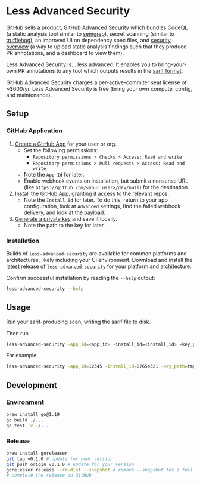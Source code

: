 # Less Advanced Security

GitHub sells a product, [GitHub Advanced Security](https://docs.github.com/en/get-started/learning-about-github/about-github-advanced-security) which bundles CodeQL (a static analysis tool similar to [semgrep](https://semgrep.dev)), secret scanning (similar to [trufflehog](https://github.com/trufflesecurity/trufflehog)), an improved UI on dependency spec files, and [security overview](https://docs.github.com/en/code-security/security-overview/about-the-security-overview) (a way to upload static analysis findings such that they produce PR annotations, and a dashboard to view them).

Less Advanced Security is... less advanced. It enables you to bring-your-own PR annotations to any tool which outputs results in the [sarif format](https://github.com/microsoft/sarif-tutorials).

GitHub Advanced Security charges a per-active-commiter seat license of ~$600/yr. Less Advanced Security is free (bring your own compute, config, and maintenance).

## Setup

### GitHub Application

1. [Create a GitHub App](https://docs.github.com/en/developers/apps/building-github-apps/creating-a-github-app) for your user or org.
    * Set the following permissions:
        * `Repository permissions > Checks > Access: Read and write`
        * `Repository permissions > Pull requests > Access: Read and write`
    * Note the `App Id` for later.
    * Enable webhook events on installation, but submit a nonsense URL (like `https://github.com/<your_user>/dev/null`) for the destination.
1. [Install the GitHub App](https://docs.github.com/en/developers/apps/managing-github-apps/installing-github-apps), granting it access to the relevant repos.
    * Note the `Install Id` for later. To do this, return to your app configuration, look at `Advanced` settings, find the failed webhook delivery, and look at the payload.
1. [Generate a private key](https://docs.github.com/en/developers/apps/building-github-apps/authenticating-with-github-apps) and save it locally.
    * Note the path to the key for later.

### Installation

Builds of `less-advanced-security` are available for common platforms and architectures, likely including your CI environment.
Download and install the [latest release of `less-advanced-security`](https://github.com/eliblock/less-advanced-security/releases/latest) for your platform and architecture.

Confirm successful installation by reading the `--help` output:

```sh
less-advanced-security --help
```


## Usage

Run your sarif-producing scan, writing the sarif file to disk.

Then run
```sh
less-advanced-security -app_id=<app_id> -install_id=<install_id> -key_path=<path_to_key> -sha=<sha_of_target_commit> -repo=<repo_owner>/<repo_name> -pr=<pr_number> -sarif_path=<path_to_sarif_file>
```

For example:

```sh
less-advanced-security -app_id=12345 -install_id=87654321 -key_path=tmp/application_private_key.pem -sha=ee5dabb638b6b874c42bc3c915cf94d4b6b346b6 -repo=eliblock/less-advanced-security -pr=57 -sarif_path=/tmp/scan-results/sarif.json
```

## Development

### Environment

```sh
brew install go@1.19
go build ./...
go test -v ./...
```

### Release

```sh
brew install goreleaser
git tag v0.1.0 # update for your version
git push origin v0.1.0 # update for your version
goreleaser release --rm-dist --snapshot # remove --snapshot for a full release
# complete the release on GitHub
```
